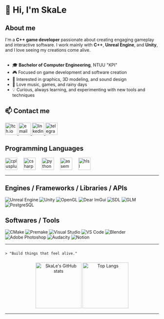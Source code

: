 # 👋 Hi, I'm SkaLe

## About me

<div style="display: block; align-items: center; justify-content: space-between;">
  <div>
    I'm a <strong>C++ game developer</strong> passionate about creating engaging gameplay and interactive software.  
    I work mainly with <strong>C++</strong>, <strong>Unreal Engine</strong>, and <strong>Unity</strong>, and I love <string>seeing my creations come alive</string>.
  </div>
  <br>
  <div>
    <ul>
      <li>🎓 <strong>Bachelor of Computer Engineering</strong>, NTUU "KPI"</li>
      <li>🎮 Focused on game development and software creation</li>
      <li>🎨 Interested in graphics, 3D modeling, and sound design</li>
      <li>🎵 Love music, games, and rainy days</li>
      <li>💡 Curious, always learning, and experimenting with new tools and techniques</li>
    </ul>
  </div>
</div>

## 📫 Contact me
<a href="https://skal3.itch.io/" target="_blank" rel="noreferrer">
  <img src="https://static.itch.io/images/itchio-textless-black.svg" alt="Itch.io" width="40" height="40" />
</a>
<a href="mailto:39skale@gmail.com" target="_blank" rel="noreferrer">
  <img src="https://upload.wikimedia.org/wikipedia/commons/thumb/7/7e/Gmail_icon_%282020%29.svg/512px-Gmail_icon_%282020%29.svg.png?20221017173631" alt="email" width="40" height="40" />
</a>
<a href="https://www.linkedin.com/in/viktor-pariienko-219691239/" target="_blank" rel="noreferrer">
  <img src="https://upload.wikimedia.org/wikipedia/commons/thumb/c/ca/LinkedIn_logo_initials.png/960px-LinkedIn_logo_initials.png" alt="linkedin" width="40" height="40" />
</a>
<a href="https://t.me/SkaLe9" target="_blank" rel="noreferrer">
  <img src="https://upload.wikimedia.org/wikipedia/commons/thumb/8/82/Telegram_logo.svg/512px-Telegram_logo.svg.png" alt="telegram" width="40" height="40" />
</a>


## Programming Languages
<div align="left">
  <img src="https://upload.wikimedia.org/wikipedia/commons/thumb/1/18/ISO_C%2B%2B_Logo.svg/1067px-ISO_C%2B%2B_Logo.svg.png" height="40" alt="cplusplus" />
  <img width="12"/>
  <img src="https://upload.wikimedia.org/wikipedia/commons/b/bd/Logo_C_sharp.svg" height="40" alt="csharp" />
  <img width="12"/>
  <img src="https://images.icon-icons.com/2699/PNG/512/python_logo_icon_168886.png" height="40" alt="python" />
  <img width="12"/>
  <img src="https://user-images.githubusercontent.com/103866722/177873824-ac727cae-29d5-406d-87de-93bb2bf21f02.png" height="40" alt="assembly" />
  <img width="12"/>
  <img src="https://pbs.twimg.com/media/FbbpVP-XgAAgfFs.jpg" height="40" alt="hlsl" />
  <img width="12"/>
</div>

---
## Engines / Frameworks / Libraries / APIs

![Unreal Engine](https://img.shields.io/badge/Unreal%20Engine-302C2F?style=for-the-badge&logo=unreal-engine&logoColor=white)
![Unity](https://img.shields.io/badge/Unity-000000?style=for-the-badge&logo=unity&logoColor=white)
![OpenGL](https://img.shields.io/badge/OpenGL-DD0031?style=for-the-badge&logo=opengl&logoColor=white)
![Dear ImGui](https://img.shields.io/badge/Dear%20ImGui-222222?style=for-the-badge&logo=imgui&logoColor=white)
![SDL](https://img.shields.io/badge/SDL-1E90FF?style=for-the-badge&logo=sdl2&logoColor=white)
![GLM](https://img.shields.io/badge/GLM-FF8100?style=for-the-badge&logo=glm&logoColor=white)
![PostgreSQL](https://img.shields.io/badge/PostgreSQL-336791?style=for-the-badge&logo=postgresql&logoColor=white)


## Softwares / Tools
![CMake](https://img.shields.io/badge/CMake-064F8C?style=for-the-badge&logo=cmake&logoColor=white)
![Premake](https://img.shields.io/badge/Premake-0C0C0C?style=for-the-badge&logo=premake&logoColor=white)
![Visual Studio](https://img.shields.io/badge/Visual%20Studio-5C2D91?style=for-the-badge&logo=visual-studio&logoColor=white)
![VS Code](https://img.shields.io/badge/VS%20Code-007ACC?style=for-the-badge&logo=visual-studio-code&logoColor=white)
![Blender](https://img.shields.io/badge/Blender-F5792A?style=for-the-badge&logo=blender&logoColor=white)
![Adobe Photoshop](https://img.shields.io/badge/Adobe%20Photoshop-31A8FF?style=for-the-badge&logo=adobe&logoColor=white)
![Audacity](https://img.shields.io/badge/Audacity-0000CC?style=for-the-badge&logo=audacity&logoColor=white)
![Notion](https://img.shields.io/badge/Notion-000000?style=for-the-badge&logo=notion&logoColor=white)


---
###
```
> "Build things that feel alive."
```

###

<div align="center">
  <img src="https://github-readme-stats.vercel.app/api?username=SkaLe3&show_icons=true&theme=dark&count_private=true" alt="SkaLe's GitHub stats" height="150"/>
  <img src="https://github-readme-stats.vercel.app/api/top-langs/?username=SkaLe3&layout=compact&theme=dark" alt="Top Langs" height="150"/>
</div>

---

<!--
**SkaLe3/SkaLe3** is a ✨ _special_ ✨ repository because its `README.md` (this file) appears on your GitHub profile.

Here are some ideas to get you started:

- 🔭 I’m currently working on ...
- 🌱 I’m currently learning ...
- 👯 I’m looking to collaborate on ...
- 🤔 I’m looking for help with ...
- 💬 Ask me about ...
- 📫 How to reach me: ...
- 😄 Pronouns: ...
- ⚡ Fun fact: ...
-->
